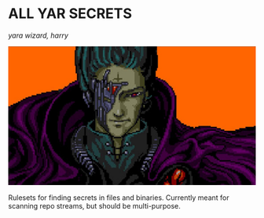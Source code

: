 # ALL YAR SECRETS

_yara wizard, harry_

![](zerowing.jpg)

Rulesets for finding secrets in files and binaries. Currently meant for scanning repo streams, but
should be multi-purpose.
